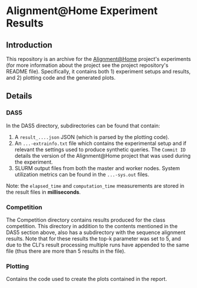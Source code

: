 # Alignment@Home Experiment Results

## Introduction

This repository is an archive for the [Alignment@Home](https://github.com/Noorts/DLSA) project's experiments (for more information about the project see the project repository's README file). Specifically, it contains both 1) experiment setups and results, and 2) plotting code and the generated plots.

## Details

### DAS5

In the DAS5 directory, subdirectories can be found that contain:

1. A `result_....json` JSON (which is parsed by the plotting code).
2. An `...-extrainfo.txt` file which contains the experimental setup and if relevant the settings used to produce synthetic queries. The `Commit ID` details the version of the Alignment@Home project that was used during the experiment.
3. SLURM output files from both the master and worker nodes. System utilization metrics can be found in the `...-sys.out` files.

Note: the `elapsed_time` and `computation_time` measurements are stored in the result files in **milliseconds**.

### Competition

The Competition directory contains results produced for the class competition. This directory in addition to the contents mentioned in the DAS5 section above, also has a subdirectory with the sequence alignment results. Note that for these results the top-k parameter was set to 5, and due to the CLI's result processing multiple runs have appended to the same file (thus there are more than 5 results in the file).

### Plotting

Contains the code used to create the plots contained in the report.
